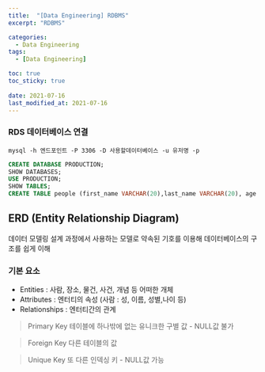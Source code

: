 ```yaml
---
title:  "[Data Engineering] RDBMS"
excerpt: "RDBMS"

categories:
  - Data Engineering
tags:
  - [Data Engineering]

toc: true
toc_sticky: true
 
date: 2021-07-16
last_modified_at: 2021-07-16
---
```

### RDS 데이터베이스 연결
```shell
mysql -h 엔드포인트 -P 3306 -D 사용할데이터베이스 -u 유저명 -p
```

```sql
CREATE DATABASE PRODUCTION;
SHOW DATABASES;
USE PRODUCTION;
SHOW TABLES;
CREATE TABLE people (first_name VARCHAR(20),last_name VARCHAR(20), age INT);
```

## ERD (Entity Relationship Diagram)
데이터 모델링 설계 과정에서 사용하는 모델로 약속된 기호를 이용해 데이터베이스의 구조를 쉽게 이해
### 기본 요소
- Entities : 사람, 장소, 물건, 사건, 개념 등 어떠한 개체
- Attributes : 엔터티의 속성 (사람 : 성, 이름, 성별,나이 등)
- Relationships : 엔터티간의 관계

> Primary Key
    테이블에 하나밖에 없는 유니크한 구별 값
    - NULL값 불가

> Foreign Key
    다른 테이블의 값

> Unique Key
    또 다른 인덱싱 키
    - NULL값 가능

